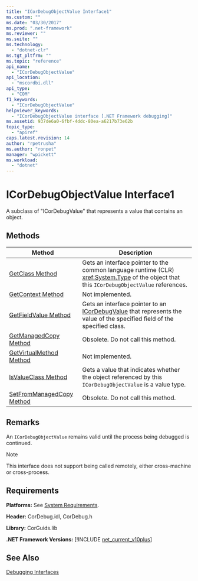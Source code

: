```yaml
---
title: "ICorDebugObjectValue Interface1"
ms.custom: ""
ms.date: "03/30/2017"
ms.prod: ".net-framework"
ms.reviewer: ""
ms.suite: ""
ms.technology: 
  - "dotnet-clr"
ms.tgt_pltfrm: ""
ms.topic: "reference"
api_name: 
  - "ICorDebugObjectValue"
api_location: 
  - "mscordbi.dll"
api_type: 
  - "COM"
f1_keywords: 
  - "ICorDebugObjectValue"
helpviewer_keywords: 
  - "ICorDebugObjectValue interface [.NET Framework debugging]"
ms.assetid: 937de6a0-6fbf-4ddc-80ea-a6217b73e62b
topic_type: 
  - "apiref"
caps.latest.revision: 14
author: "rpetrusha"
ms.author: "ronpet"
manager: "wpickett"
ms.workload: 
  - "dotnet"
---
```

# ICorDebugObjectValue Interface1
A subclass of "ICorDebugValue" that represents a value that contains an object.  
  
## Methods  
  
|Method|Description|  
|------------|-----------------|  
|[GetClass Method](../../../../docs/framework/unmanaged-api/debugging/icordebugobjectvalue-getclass-method.md)|Gets an interface pointer to the common language runtime (CLR) <xref:System.Type> of the object that this `ICorDebugObjectValue` references.|  
|[GetContext Method](../../../../docs/framework/unmanaged-api/debugging/icordebugobjectvalue-getcontext-method.md)|Not implemented.|  
|[GetFieldValue Method](../../../../docs/framework/unmanaged-api/debugging/icordebugobjectvalue-getfieldvalue-method.md)|Gets an interface pointer to an [ICorDebugValue](../../../../docs/framework/unmanaged-api/debugging/icordebugvalue-interface.md) that represents the value of the specified field of the specified class.|  
|[GetManagedCopy Method](../../../../docs/framework/unmanaged-api/debugging/icordebugobjectvalue-getmanagedcopy-method.md)|Obsolete. Do not call this method.|  
|[GetVirtualMethod Method](../../../../docs/framework/unmanaged-api/debugging/icordebugobjectvalue-getvirtualmethod-method.md)|Not implemented.|  
|[IsValueClass Method](../../../../docs/framework/unmanaged-api/debugging/icordebugobjectvalue-isvalueclass-method.md)|Gets a value that indicates whether the object referenced by this `ICorDebugObjectValue` is a value type.|  
|[SetFromManagedCopy Method](../../../../docs/framework/unmanaged-api/debugging/icordebugobjectvalue-setfrommanagedcopy-method.md)|Obsolete. Do not call this method.|  
  
## Remarks  
 An `ICorDebugObjectValue` remains valid until the process being debugged is continued.  
  
> [!NOTE]
>  This interface does not support being called remotely, either cross-machine or cross-process.  
  
## Requirements  
 **Platforms:** See [System Requirements](../../../../docs/framework/get-started/system-requirements.md).  
  
 **Header:** CorDebug.idl, CorDebug.h  
  
 **Library:** CorGuids.lib  
  
 **.NET Framework Versions:** [!INCLUDE [net_current_v10plus](../../../../includes/net-current-v10plus-md.md)]  
  
## See Also  
 [Debugging Interfaces](../../../../docs/framework/unmanaged-api/debugging/debugging-interfaces.md)  
 
